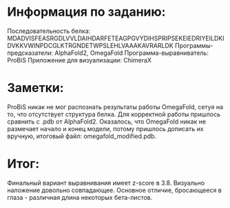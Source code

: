 # Информация по заданию:
Последовательность белка: MDADVISFEASRGDLVVLDAIHDARFETEAGPGVYDIHSPRIPSEKEIEDRIYEILDKIDVKKVWINPDCGLKTRGNDETWPSLEHLVAAAKAVRARLDK
Программы-предсказатели: AlphaFold2, OmegaFold
Программа-выравниватель: ProBiS
Приложение для визуализации: ChimeraX

# Заметки:
ProBiS никак не мог распознать результаты работы OmegaFold, сетуя на то, что отсутствует структура белка. Для корректной работы пришлось сравнить с .pdb от AlphaFold2. Оказалось, что OmegaFold никак не размечает начало и конец модели, потому пришлось дописать их вручную, итоговый файл: omegafold_modified.pdb.

# Итог:
Финальный вариант выравнивания имеет z-score в 3.8. Визуально наложение довольно совпадающее. Основное отличие, бросающееся в глаза - различная длина некоторых бета-листов.

